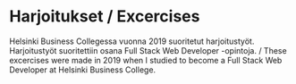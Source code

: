 # Harjoitukset / Excercises
Helsinki Business Collegessa vuonna 2019 suoritetut harjoitustyöt. Harjoitustyöt suoritettiin osana Full Stack Web Developer -opintoja. 
/
These excercises were made in 2019 when I studied to become a Full Stack Web Developer at Helsinki Business College. 
